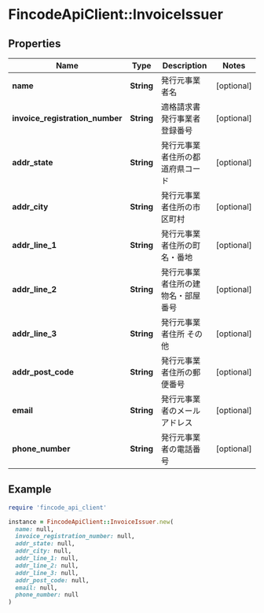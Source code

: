 # FincodeApiClient::InvoiceIssuer

## Properties

| Name | Type | Description | Notes |
| ---- | ---- | ----------- | ----- |
| **name** | **String** | 発行元事業者名    | [optional] |
| **invoice_registration_number** | **String** | 適格請求書発行事業者登録番号    | [optional] |
| **addr_state** | **String** | 発行元事業者住所の都道府県コード    | [optional] |
| **addr_city** | **String** | 発行元事業者住所の市区町村    | [optional] |
| **addr_line_1** | **String** | 発行元事業者住所の町名・番地    | [optional] |
| **addr_line_2** | **String** | 発行元事業者住所の建物名・部屋番号    | [optional] |
| **addr_line_3** | **String** | 発行元事業者住所 その他    | [optional] |
| **addr_post_code** | **String** | 発行元事業者住所の郵便番号    | [optional] |
| **email** | **String** | 発行元事業者のメールアドレス    | [optional] |
| **phone_number** | **String** | 発行元事業者の電話番号    | [optional] |

## Example

```ruby
require 'fincode_api_client'

instance = FincodeApiClient::InvoiceIssuer.new(
  name: null,
  invoice_registration_number: null,
  addr_state: null,
  addr_city: null,
  addr_line_1: null,
  addr_line_2: null,
  addr_line_3: null,
  addr_post_code: null,
  email: null,
  phone_number: null
)
```

